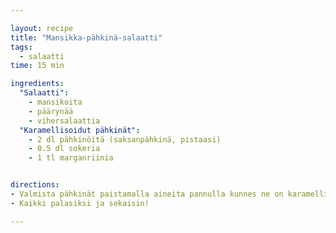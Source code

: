 ```yaml
---

layout: recipe
title: "Mansikka-pähkinä-salaatti"
tags:
  - salaatti
time: 15 min

ingredients:
  "Salaatti":
    - mansikoita
    - päärynää
    - vihersalaattia
  "Karamellisoidut pähkinät":
    - 2 dl pähkinöitä (saksanpähkinä, pistaasi)
    - 0.5 dl sokeria
    - 1 tl marganriinia


directions:
- Valmista pähkinät paistamalla aineita pannulla kunnes ne on karamellisoituneet. Laita leivinpaperille jäähtymäät ja erottele pähkinät toisistaan.
- Kaikki palasiksi ja sekaisin!

---
```

